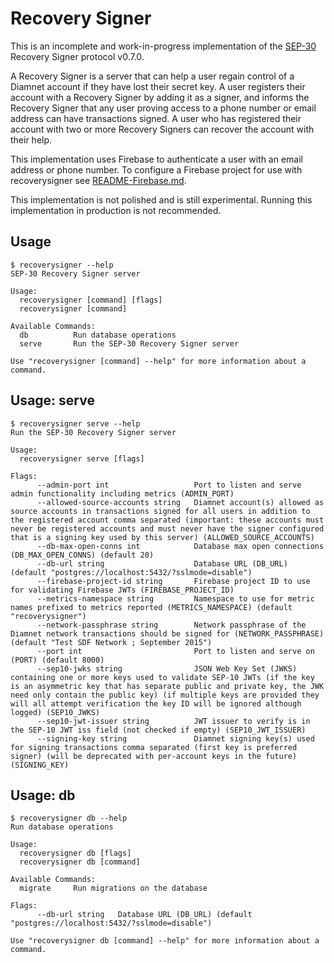 # Recovery Signer

This is an incomplete and work-in-progress implementation of the [SEP-30]
Recovery Signer protocol v0.7.0.

A Recovery Signer is a server that can help a user regain control of a Diamnet
account if they have lost their secret key. A user registers their account with
a Recovery Signer by adding it as a signer, and informs the Recovery Signer
that any user proving access to a phone number or email address can have
transactions signed. A user who has registered their account with two or more
Recovery Signers can recover the account with their help.

This implementation uses Firebase to authenticate a user with an email address
or phone number. To configure a Firebase project for use with recoverysigner
see [README-Firebase.md](README-Firebase.md).

This implementation is not polished and is still experimental.
Running this implementation in production is not recommended.

## Usage

```
$ recoverysigner --help
SEP-30 Recovery Signer server

Usage:
  recoverysigner [command] [flags]
  recoverysigner [command]

Available Commands:
  db          Run database operations
  serve       Run the SEP-30 Recovery Signer server

Use "recoverysigner [command] --help" for more information about a command.
```

## Usage: serve

```
$ recoverysigner serve --help
Run the SEP-30 Recovery Signer server

Usage:
  recoverysigner serve [flags]

Flags:
      --admin-port int                   Port to listen and serve admin functionality including metrics (ADMIN_PORT)
      --allowed-source-accounts string   Diamnet account(s) allowed as source accounts in transactions signed for all users in addition to the registered account comma separated (important: these accounts must never be registered accounts and must never have the signer configured that is a signing key used by this server) (ALLOWED_SOURCE_ACCOUNTS)
      --db-max-open-conns int            Database max open connections (DB_MAX_OPEN_CONNS) (default 20)
      --db-url string                    Database URL (DB_URL) (default "postgres://localhost:5432/?sslmode=disable")
      --firebase-project-id string       Firebase project ID to use for validating Firebase JWTs (FIREBASE_PROJECT_ID)
      --metrics-namespace string         Namespace to use for metric names prefixed to metrics reported (METRICS_NAMESPACE) (default "recoverysigner")
      --network-passphrase string        Network passphrase of the Diamnet network transactions should be signed for (NETWORK_PASSPHRASE) (default "Test SDF Network ; September 2015")
      --port int                         Port to listen and serve on (PORT) (default 8000)
      --sep10-jwks string                JSON Web Key Set (JWKS) containing one or more keys used to validate SEP-10 JWTs (if the key is an asymmetric key that has separate public and private key, the JWK need only contain the public key) (if multiple keys are provided they will all attempt verification the key ID will be ignored although logged) (SEP10_JWKS)
      --sep10-jwt-issuer string          JWT issuer to verify is in the SEP-10 JWT iss field (not checked if empty) (SEP10_JWT_ISSUER)
      --signing-key string               Diamnet signing key(s) used for signing transactions comma separated (first key is preferred signer) (will be deprecated with per-account keys in the future) (SIGNING_KEY)
```

## Usage: db

```
$ recoverysigner db --help
Run database operations

Usage:
  recoverysigner db [flags]
  recoverysigner db [command]

Available Commands:
  migrate     Run migrations on the database

Flags:
      --db-url string   Database URL (DB_URL) (default "postgres://localhost:5432/?sslmode=disable")

Use "recoverysigner db [command] --help" for more information about a command.
```

[SEP-30]: https://github.com/diamnet/diamnet-protocol/blob/3e05bb668f94793545588106af74699b8d6b02d6/ecosystem/sep-0030.md
[README-Firebase.md]: README-Firebase.md

